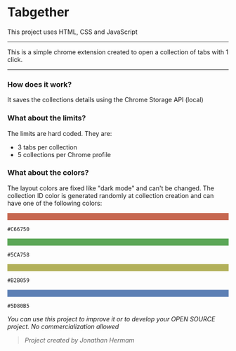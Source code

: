 # Tabgether
This project uses HTML, CSS and JavaScript

---

This is a simple chrome extension created to open a collection of tabs with 1 click.

---

### How does it work?
It saves the collections details using the Chrome Storage API (local)

### What about the limits?
The limits are hard coded. They are:
- 3 tabs per collection
- 5 collections per Chrome profile

### What about the colors?
The layout colors are fixed like "dark mode" and can't be changed.
The collection ID color is generated randomly at collection creation and can have one of the following colors:

<div style="height: 1rem; width: 100%; background-color: #C66750"></div>

```
#C66750
```

<div style="height: 1rem; width: 100%; background-color: #5CA758"></div>

```
#5CA758
```

<div style="height: 1rem; width: 100%; background-color: #B2B059"></div>

```
#B2B059
```

<div style="height: 1rem; width: 100%; background-color: #5D80B5"></div>

```
#5D80B5
```

*You can use this project to improve it or to develop your OPEN SOURCE project. No commercialization allowed*

> *Project created by Jonathan Hermam*
